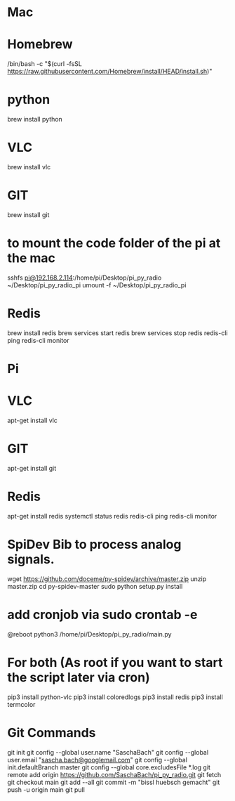 # Mac
# Homebrew 
/bin/bash -c "$(curl -fsSL https://raw.githubusercontent.com/Homebrew/install/HEAD/install.sh)"
# python 
brew install python
# VLC
brew install vlc
# GIT
brew install git
# to mount the code folder of the pi at the mac
sshfs pi@192.168.2.114:/home/pi/Desktop/pi_py_radio ~/Desktop/pi_py_radio_pi
umount -f ~/Desktop/pi_py_radio_pi
# Redis
brew install redis
brew services start redis
brew services stop redis
redis-cli ping
redis-cli monitor

# Pi
# VLC
apt-get install vlc
# GIT
apt-get install git
# Redis
apt-get install redis
systemctl status redis
redis-cli ping
redis-cli monitor
# SpiDev Bib to process analog signals.  
wget https://github.com/doceme/py-spidev/archive/master.zip 
unzip master.zip
cd py-spidev-master
sudo python setup.py install
# add cronjob via sudo crontab -e
@reboot python3 /home/pi/Desktop/pi_py_radio/main.py

# For both (As root if you want to start the script later via cron)
pip3 install python-vlc
pip3 install coloredlogs
pip3 install redis
pip3 install termcolor

# Git Commands
git init
git config --global user.name "SaschaBach"
git config --global user.email "sascha.bach@googlemail.com"
git config --global init.defaultBranch master
git config --global core.excludesFile *.log
git remote add origin https://github.com/SaschaBach/pi_py_radio.git
git fetch
git checkout main
git add --all
git commit -m "bissl huebsch gemacht"
git push -u origin main
git pull